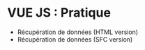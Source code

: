 # VUE JS : Pratique

- Récupération de données (HTML version)
- Récupération de données (SFC version)